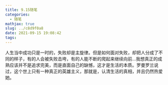 ```yaml
---
title: 9.15随笔
categories:
  - 随笔
mathjax: true
slug: ../c8d9f0a8
date: 2021-09-15 19:08:42
tags:
---
```


人生当中成功只是一时的，失败却是主旋律。但是如何面对失败，却把人分成了不同的样子，有的人会被失败击垮，有的人能不断的爬起来继续向前...我想真正的成熟应该并不是追求完美，而是直面自己的缺憾，这才是生活的本质。罗曼罗兰说过，这个世上只有一种真正的英雄主义，那就是，认清生活的真相，并且仍然热爱她。

<!--more-->
